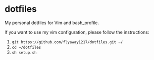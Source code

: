 dotfiles
========

My personal dotfiles for Vim and bash_profile.

If you want to use my vim configuration, please follow the instructions:

1. `git https://github.com/flyaway1217/dotfiles.git ~/`
2. `cd ~/dotfiles`
3. `sh setup.sh`

